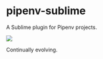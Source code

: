 # pipenv-sublime

A Sublime plugin for Pipenv projects.

![](http://share.kennethreitz.org/3J411U2Y1A2d/Screen%20Recording%202018-03-09%20at%2007.33%20AM.gif)

Continually evolving. 
